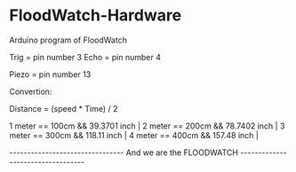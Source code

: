 # FloodWatch-Hardware
Arduino program of FloodWatch


Trig = pin number 3
Echo = pin number 4

Piezo = pin number 13

Convertion:

Distance = (speed * Time) / 2

1 meter == 100cm && 39.3701 inch |
2 meter == 200cm && 78.7402 inch |
3 meter == 300cm && 118.11 inch |
4 meter == 400cm && 157.48 inch |


-------------------------------- And we are the FLOODWATCH ----------------------------------
